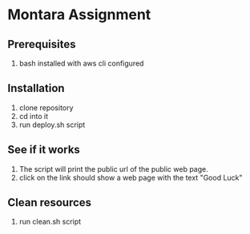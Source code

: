 # Montara Assignment
## Prerequisites
1. bash installed with aws cli configured
## Installation
1. clone repository
3. cd into it
4. run deploy.sh script
## See if it works
1. The script will print the public url of the public web page.
2. click on the link should show a web page with the text "Good Luck"

## Clean resources
1. run clean.sh script

